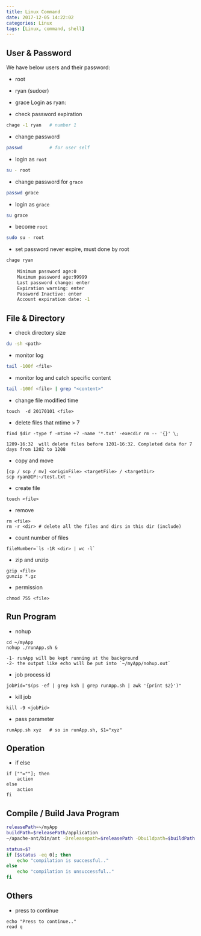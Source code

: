 ```yaml
---
title: Linux Command
date: 2017-12-05 14:22:02
categories: Linux
tags: [Linux, command, shell]
---
```


## User & Password ##
We have below users and their password:
- root
- ryan (sudoer)
- grace
Login as ryan:

- check password expiration
```bash
chage -1 ryan	# number 1
```
<!--more-->
- change password
```bash
passwd			# for user self
```
- login as `root`
```bash
su - root
```
- change password for `grace`
```bash
passwd grace
```
- login as `grace`
```bash
su grace
```
- become `root`
```bash
sudo su - root
```
- set password never expire, must done by root
```bash
chage ryan
	
	Minimum password age:0
	Maximum password age:99999
	Last password change: enter
	Expiration warning: enter
	Password Inactive: enter
	Account expiration date: -1
```

## File & Directory ##

- check directory size
```bash
du -sh <path>
```
- monitor log
```bash
tail -100f <file>
```
- monitor log and catch specific content
```bash
tail -100f <file> | grep "<content>"
```
- change file modified time
```
touch  -d 20170101 <file>
```
- delete files that mtime > 7
```
find $dir -type f -mtime +7 -name '*.txt' -execdir rm -- '{}' \;
```
	1209-16:32  will delete files before 1201-16:32. Completed data for 7 days from 1202 to 1208
- copy and move
```
[cp / scp / mv] <originFile> <targetFile> / <targetDir>
scp ryan@IP:~/test.txt ~
```
- create file
```
touch <file>
```
- remove
```
rm <file>
rm -r <dir> # delete all the files and dirs in this dir (include)
```
- count number of files
```
fileNumber=`ls -1R <dir> | wc -l`
```
- zip and unzip
```
gzip <file>
gunzip *.gz
```
- permission
```
chmod 755 <file>
```

## Run Program ##
- nohup
```
cd ~/myApp
nohup ./runApp.sh &
```
	-1- runApp will be kept running at the background
	-2- the output like echo will be put into `~/myApp/nohup.out`
- job process id
```
jobPid="$(ps -ef | grep ksh | grep runApp.sh | awk '{print $2}')"
```
- kill job
```
kill -9 <jobPid>
```
- pass parameter
```
runApp.sh xyz	# so in runApp.sh, $1="xyz"
```

## Operation ##
- if else
```
if [""=""]; then
	action
else
	action
fi
```

## Compile / Build Java Program ##
```bash
releasePath=~/myApp
buildPath=$releasePath/application
~/apache-ant/bin/ant -Dreleasepath=$releasePath -Dbuildpath=$buildPath -Dant.project=<appName> -Dlibpath=$releasePath/lib

status=$?
if [$status -eq 0]; then
	echo "compilation is successful.."
else
	echo "compilation is unsuccessful.."
fi
```


## Others ##
- press to continue
```
echo "Press to continue.."
read q
```


